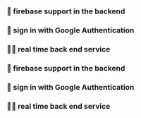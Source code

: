 ### 👊 firebase support in the backend ###
### 👊 sign in with Google Authentication ###
### 🧑‍🚀 real time back end service ###

### 👊 firebase support in the backend ###
### 👊 sign in with Google Authentication ###
### 🧑‍🚀 real time back end service ###
